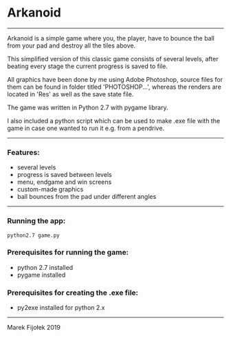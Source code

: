 # Arkanoid
***
Arkanoid is a simple game where you, the player, have to bounce the ball from your pad and destroy all the tiles above.

This simplified version of this classic game consists of several levels, after beating every stage the current progress is saved to file.

All graphics have been done by me using Adobe Photoshop, source files for them can be found in folder titled 'PHOTOSHOP...', whereas the renders are located in 'Res' as well as the save state file.

The game was written in Python 2.7 with pygame library.

I also included a python script which can be used to make .exe file with the game in case one wanted to run it e.g. from a pendrive.
***

### Features:
* several levels
* progress is saved between levels
* menu, endgame and win screens
* custom-made graphics
* ball bounces from the pad under different angles

***

### Running the app:
```
python2.7 game.py
```

### Prerequisites for running the game:
* python 2.7 installed
* pygame installed

### Prerequisites for creating the .exe file:
* py2exe installed for python 2.x

***

Marek Fijołek 2019